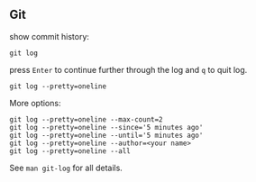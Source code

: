 ## Git

show commit history:
```
git log
```

press `Enter` to continue further through the log and `q` to quit log.


```
git log --pretty=oneline
```

More options:

```
git log --pretty=oneline --max-count=2
git log --pretty=oneline --since='5 minutes ago'
git log --pretty=oneline --until='5 minutes ago'
git log --pretty=oneline --author=<your name>
git log --pretty=oneline --all
```

See `man git-log` for all details.
